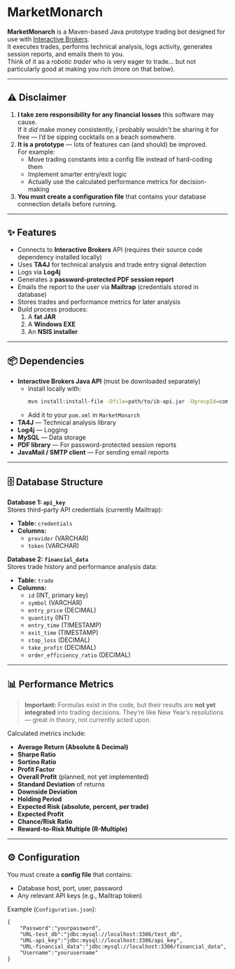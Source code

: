 # MarketMonarch

**MarketMonarch** is a Maven-based Java prototype trading bot designed for use with [Interactive Brokers](https://www.interactivebrokers.com/).  
It executes trades, performs technical analysis, logs activity, generates session reports, and emails them to you.  
Think of it as a *robotic trader* who is very eager to trade… but not particularly good at making you rich (more on that below).

---

## ⚠️ Disclaimer

1. **I take zero responsibility for any financial losses** this software may cause.  
   If it *did* make money consistently, I probably wouldn't be sharing it for free — I’d be sipping cocktails on a beach somewhere.  
2. **It is a prototype** — lots of features can (and should) be improved.  
   For example:
   - Move trading constants into a config file instead of hard-coding them
   - Implement smarter entry/exit logic
   - Actually use the calculated performance metrics for decision-making  
3. **You must create a configuration file** that contains your database connection details before running.

---

## ✨ Features

- Connects to **Interactive Brokers** API (requires their source code dependency installed locally)
- Uses **TA4J** for technical analysis and trade entry signal detection
- Logs via **Log4j**
- Generates a **password-protected PDF session report**
- Emails the report to the user via **Mailtrap** (credentials stored in database)
- Stores trades and performance metrics for later analysis
- Build process produces:
  1. A **fat JAR**
  2. A **Windows EXE**
  3. An **NSIS installer**

---

## 📦 Dependencies

- **Interactive Brokers Java API** (must be downloaded separately)
  - Install locally with:
    ```bash
    mvn install:install-file -Dfile=path/to/ib-api.jar -DgroupId=com.interactivebrokers -DartifactId=ib-api -Dversion=YOUR_VERSION -Dpackaging=jar
    ```
  - Add it to your `pom.xml` in `MarketMonarch`
- **TA4J** — Technical analysis library
- **Log4j** — Logging
- **MySQL** — Data storage
- **PDF library** — For password-protected session reports
- **JavaMail / SMTP client** — For sending email reports

---

## 🗄 Database Structure

**Database 1: `api_key`**  
Stores third-party API credentials (currently Mailtrap):
- **Table:** `credentials`
- **Columns:**
  - `provider` (VARCHAR)
  - `token` (VARCHAR)

**Database 2: `financial_data`**  
Stores trade history and performance analysis data:
- **Table:** `trade`
- **Columns:**
  - `id` (INT, primary key)
  - `symbol` (VARCHAR)
  - `entry_price` (DECIMAL)
  - `quantity` (INT)
  - `entry_time` (TIMESTAMP)
  - `exit_time` (TIMESTAMP)
  - `stop_loss` (DECIMAL)
  - `take_profit` (DECIMAL)
  - `order_efficiency_ratio` (DECIMAL)

---

## 📊 Performance Metrics

> **Important:** Formulas exist in the code, but their results are **not yet integrated** into trading decisions. They’re like New Year’s resolutions — great in theory, not currently acted upon.

Calculated metrics include:

- **Average Return (Absolute & Decimal)**
- **Sharpe Ratio**
- **Sortino Ratio**
- **Profit Factor**
- **Overall Profit** (planned, not yet implemented)
- **Standard Deviation** of returns
- **Downside Deviation**
- **Holding Period**
- **Expected Risk (absolute, percent, per trade)**
- **Expected Profit**
- **Chance/Risk Ratio**
- **Reward-to-Risk Multiple (R-Multiple)**

---

## ⚙️ Configuration

You must create a **config file** that contains:

- Database host, port, user, password  
- Any relevant API keys (e.g., Mailtrap token)

Example (`Configuration.json`):

```properties
{
	"Password":"yourpassword",
	"URL-test_db":"jdbc:mysql://localhost:3306/test_db",
	"URL-api_key":"jdbc:mysql://localhost:3306/api_key",
	"URL-financial_data":"jdbc:mysql://localhost:3306/financial_data",
	"Username":"yourusername"
}